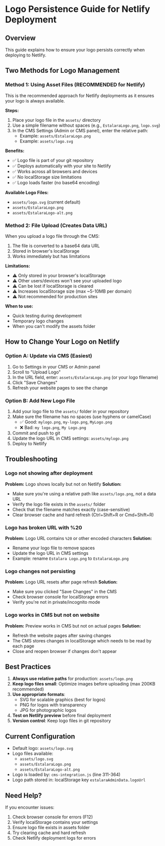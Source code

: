 # Logo Persistence Guide for Netlify Deployment

## Overview
This guide explains how to ensure your logo persists correctly when deploying to Netlify.

## Two Methods for Logo Management

### Method 1: Using Asset Files (RECOMMENDED for Netlify)

This is the recommended approach for Netlify deployments as it ensures your logo is always available.

**Steps:**
1. Place your logo file in the `assets/` directory
2. Use a simple filename without spaces (e.g., `EstalaraLogo.png`, `logo.svg`)
3. In the CMS Settings (Admin or CMS panel), enter the relative path:
   - Example: `assets/EstalaraLogo.png`
   - Example: `assets/logo.svg`

**Benefits:**
- ✅ Logo file is part of your git repository
- ✅ Deploys automatically with your site to Netlify
- ✅ Works across all browsers and devices
- ✅ No localStorage size limitations
- ✅ Logo loads faster (no base64 encoding)

**Available Logo Files:**
- `assets/logo.svg` (current default)
- `assets/EstalaraLogo.png`
- `assets/EstalaraLogo-alt.png`

### Method 2: File Upload (Creates Data URL)

When you upload a logo file through the CMS:
1. The file is converted to a base64 data URL
2. Stored in browser's localStorage
3. Works immediately but has limitations

**Limitations:**
- ⚠️ Only stored in your browser's localStorage
- ⚠️ Other users/devices won't see your uploaded logo
- ⚠️ Can be lost if localStorage is cleared
- ⚠️ Increases localStorage size (max ~5-10MB per domain)
- ⚠️ Not recommended for production sites

**When to use:**
- Quick testing during development
- Temporary logo changes
- When you can't modify the assets folder

## How to Change Your Logo on Netlify

### Option A: Update via CMS (Easiest)
1. Go to Settings in your CMS or Admin panel
2. Scroll to "Upload Logo"
3. In the URL field, enter: `assets/EstalaraLogo.png` (or your logo filename)
4. Click "Save Changes"
5. Refresh your website pages to see the change

### Option B: Add New Logo File
1. Add your logo file to the `assets/` folder in your repository
2. Make sure the filename has no spaces (use hyphens or camelCase)
   - ✅ Good: `mylogo.png`, `my-logo.png`, `MyLogo.png`
   - ❌ Bad: `my logo.png`, `My Logo.png`
3. Commit and push to git
4. Update the logo URL in CMS settings: `assets/mylogo.png`
5. Deploy to Netlify

## Troubleshooting

### Logo not showing after deployment
**Problem:** Logo shows locally but not on Netlify
**Solution:** 
- Make sure you're using a relative path like `assets/logo.png`, not a data URL
- Verify the logo file exists in the `assets/` folder
- Check that the filename matches exactly (case-sensitive)
- Clear browser cache and hard refresh (Ctrl+Shift+R or Cmd+Shift+R)

### Logo has broken URL with %20
**Problem:** Logo URL contains `%20` or other encoded characters
**Solution:**
- Rename your logo file to remove spaces
- Update the logo URL in CMS settings
- Example: rename `Estalara Logo.png` to `EstalaraLogo.png`

### Logo changes not persisting
**Problem:** Logo URL resets after page refresh
**Solution:**
- Make sure you clicked "Save Changes" in the CMS
- Check browser console for localStorage errors
- Verify you're not in private/incognito mode

### Logo works in CMS but not on website
**Problem:** Preview works in CMS but not on actual pages
**Solution:**
- Refresh the website pages after saving changes
- The CMS stores changes in localStorage which needs to be read by each page
- Close and reopen browser if changes don't appear

## Best Practices

1. **Always use relative paths** for production: `assets/logo.png`
2. **Keep logo files small**: Optimize images before uploading (max 200KB recommended)
3. **Use appropriate formats**:
   - SVG for scalable graphics (best for logos)
   - PNG for logos with transparency
   - JPG for photographic logos
4. **Test on Netlify preview** before final deployment
5. **Version control**: Keep logo files in git repository

## Current Configuration

- Default logo: `assets/logo.svg`
- Logo files available:
  - `assets/logo.svg`
  - `assets/EstalaraLogo.png`
  - `assets/EstalaraLogo-alt.png`
- Logo is loaded by: `cms-integration.js` (line 311-364)
- Logo path stored in: localStorage key `estalaraAdminData.logoUrl`

## Need Help?

If you encounter issues:
1. Check browser console for errors (F12)
2. Verify localStorage contains your settings
3. Ensure logo file exists in assets folder
4. Try clearing cache and hard refresh
5. Check Netlify deployment logs for errors
